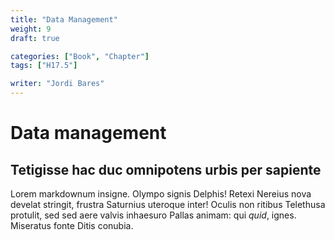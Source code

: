 ```yaml
---
title: "Data Management"
weight: 9
draft: true

categories: ["Book", "Chapter"]
tags: ["H17.5"]

writer: "Jordi Bares"
---
```

# Data management

## Tetigisse hac duc omnipotens urbis per sapiente

Lorem markdownum insigne. Olympo signis Delphis! Retexi Nereius nova develat
stringit, frustra Saturnius uteroque inter! Oculis non ritibus Telethusa
protulit, sed sed aere valvis inhaesuro Pallas animam: qui *quid*, ignes.
Miseratus fonte Ditis conubia.